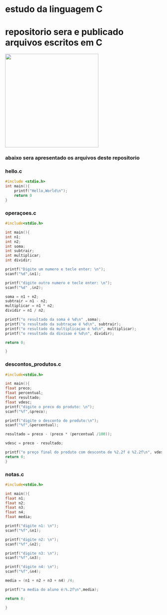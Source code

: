 # estudo da linguagem C
# repositorio sera e publicado arquivos escritos em C

<img src="https://www.dialhost.com.br/blog/wp-content/uploads/2019/09/C_logo-3-953x1024.png" height="300" width="300">

### abaixo sera apresentado os arquivos deste repositorio

### hello.c

```c
#include <stdio.h>
int main(){
    printf("Hello,World\n");
    return 0
}
```
### operaçoes.c
```c
#include<stdio.h>

int main(){
int n1;
int n2;
int soma;
int subtrair;
int multiplicar;
int dividir;

printf("Digite um numero e tecle enter: \n");
scanf("%d",&n1);

printf("digite outro numero e tecle enter: \n");
scanf("%d" ,&n2);

soma = n1 + n2;
subtrair = n1 - n2;
multiplicar = n1 * n2;
dividir = n1 / n2;

printf("o resultado da soma é %d\n" ,soma);
printf("o resultado da subtraçao é %d\n", subtrair);
printf("o resultado da multiplicaçao é %d\n", multiplicar);
printf("o resultado da divisao é %d\n", dividir);

return 0;

}
```
### descontos_produtos.c
```c
#include<stdio.h>

int main(){
float preco;
float percentual;
float resultado;
float vdesc; 
printf("digite o preco do produto: \n");
scanf("%f",&preco);

printf("digite o desconto do produto:\n");
scanf("%f",&percentual);

resultado = preco - (preco * (percentual /100));

vdesc = preco - resultado;

printf("o preço final do produto com desconto de %2.2f é %2.2f\n", vdesc,resultado);
return 0;
} 
```
### notas.c
```c
#include<stdio.h>

int main(){
float n1;
float n2; 
float n3;
float n4;
float media;

printf("digite n1: \n");
scanf("%f",&n1);

printf("digite n2: \n");
scanf("%f",&n2);

printf("digite n3: \n");
scanf("%f",&n3);

printf("digite n4: \n");
scanf("%f",&n4);

media = (n1 + n2 + n3 + n4) /4;

printf("a media do aluno é:%.2f\n",media);

return 0;

}
```